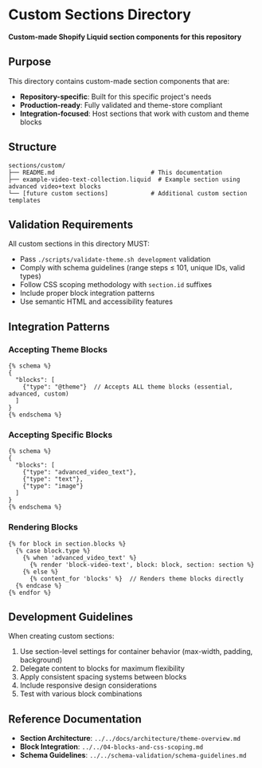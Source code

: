 # Custom Sections Directory

**Custom-made Shopify Liquid section components for this repository**

## Purpose

This directory contains custom-made section components that are:
- **Repository-specific**: Built for this specific project's needs
- **Production-ready**: Fully validated and theme-store compliant  
- **Integration-focused**: Host sections that work with custom and theme blocks

## Structure

```
sections/custom/
├── README.md                           # This documentation
├── example-video-text-collection.liquid  # Example section using advanced video+text blocks
└── [future custom sections]            # Additional custom section templates
```

## Validation Requirements

All custom sections in this directory MUST:
- Pass `./scripts/validate-theme.sh development` validation
- Comply with schema guidelines (range steps ≤ 101, unique IDs, valid types)
- Follow CSS scoping methodology with `section.id` suffixes
- Include proper block integration patterns
- Use semantic HTML and accessibility features

## Integration Patterns

### Accepting Theme Blocks
```liquid
{% schema %}
{
  "blocks": [
    {"type": "@theme"}  // Accepts ALL theme blocks (essential, advanced, custom)
  ]
}
{% endschema %}
```

### Accepting Specific Blocks
```liquid
{% schema %}
{
  "blocks": [
    {"type": "advanced_video_text"},
    {"type": "text"},
    {"type": "image"}
  ]
}
{% endschema %}
```

### Rendering Blocks
```liquid
{% for block in section.blocks %}
  {% case block.type %}
    {% when 'advanced_video_text' %}
      {% render 'block-video-text', block: block, section: section %}
    {% else %}
      {% content_for 'blocks' %}  // Renders theme blocks directly
  {% endcase %}
{% endfor %}
```

## Development Guidelines

When creating custom sections:
1. Use section-level settings for container behavior (max-width, padding, background)
2. Delegate content to blocks for maximum flexibility
3. Apply consistent spacing systems between blocks
4. Include responsive design considerations
5. Test with various block combinations

## Reference Documentation

- **Section Architecture**: `../../docs/architecture/theme-overview.md`
- **Block Integration**: `../../04-blocks-and-css-scoping.md`  
- **Schema Guidelines**: `../../schema-validation/schema-guidelines.md`